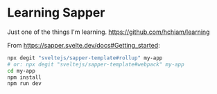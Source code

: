 # Learning Sapper

Just one of the things I'm learning. <https://github.com/hchiam/learning>

From <https://sapper.svelte.dev/docs#Getting_started>:

```bash
npx degit "sveltejs/sapper-template#rollup" my-app
# or: npx degit "sveltejs/sapper-template#webpack" my-app
cd my-app
npm install
npm run dev
```
